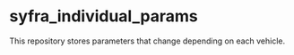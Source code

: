 # syfra_individual_params

This repository stores parameters that change depending on each vehicle.
